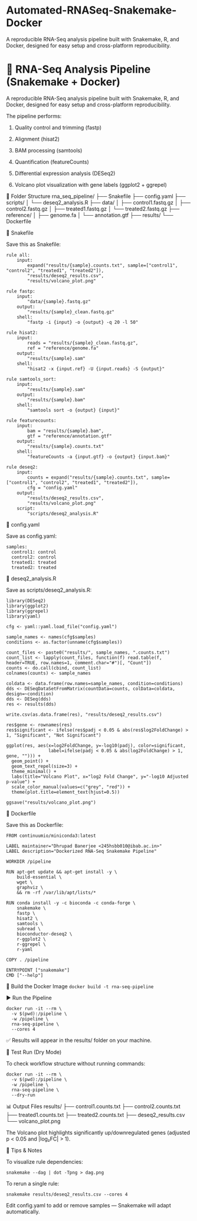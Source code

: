 # Automated-RNASeq-Snakemake-Docker
A reproducible RNA-Seq analysis pipeline built with Snakemake, R, and Docker, designed for easy setup and cross-platform reproducibility.

# 🧬 RNA-Seq Analysis Pipeline (Snakemake + Docker)

A reproducible RNA-Seq analysis pipeline built with Snakemake, R, and Docker, designed for easy setup and cross-platform reproducibility.

The pipeline performs:

1. Quality control and trimming (fastp)

2. Alignment (hisat2)

3. BAM processing (samtools)

4. Quantification (featureCounts)

5. Differential expression analysis (DESeq2)

6. Volcano plot visualization with gene labels (ggplot2 + ggrepel)

📁 Folder Structure
rna_seq_pipeline/
├── Snakefile
├── config.yaml
├── scripts/
│   └── deseq2_analysis.R
├── data/
│   ├── control1.fastq.gz
│   ├── control2.fastq.gz
│   ├── treated1.fastq.gz
│   └── treated2.fastq.gz
├── reference/
│   ├── genome.fa
│   └── annotation.gtf
├── results/
└── Dockerfile


🐍 Snakefile

Save this as Snakefile:

```
rule all:
    input:
        expand("results/{sample}.counts.txt", sample=["control1", "control2", "treated1", "treated2"]),
        "results/deseq2_results.csv",
        "results/volcano_plot.png"

rule fastp:
    input:
        "data/{sample}.fastq.gz"
    output:
        "results/{sample}_clean.fastq.gz"
    shell:
        "fastp -i {input} -o {output} -q 20 -l 50"

rule hisat2:
    input:
        reads = "results/{sample}_clean.fastq.gz",
        ref = "reference/genome.fa"
    output:
        "results/{sample}.sam"
    shell:
        "hisat2 -x {input.ref} -U {input.reads} -S {output}"

rule samtools_sort:
    input:
        "results/{sample}.sam"
    output:
        "results/{sample}.bam"
    shell:
        "samtools sort -o {output} {input}"

rule featurecounts:
    input:
        bam = "results/{sample}.bam",
        gtf = "reference/annotation.gtf"
    output:
        "results/{sample}.counts.txt"
    shell:
        "featureCounts -a {input.gtf} -o {output} {input.bam}"

rule deseq2:
    input:
        counts = expand("results/{sample}.counts.txt", sample=["control1", "control2", "treated1", "treated2"]),
        cfg = "config.yaml"
    output:
        "results/deseq2_results.csv",
        "results/volcano_plot.png"
    script:
        "scripts/deseq2_analysis.R"
  ```

🧾 config.yaml

Save as config.yaml:
```
samples:
  control1: control
  control2: control
  treated1: treated
  treated2: treated
```

📜 deseq2_analysis.R

Save as scripts/deseq2_analysis.R:
```
library(DESeq2)
library(ggplot2)
library(ggrepel)
library(yaml)

cfg <- yaml::yaml.load_file("config.yaml")

sample_names <- names(cfg$samples)
conditions <- as.factor(unname(cfg$samples))

count_files <- paste0("results/", sample_names, ".counts.txt")
count_list <- lapply(count_files, function(f) read.table(f, header=TRUE, row.names=1, comment.char="#")[, "Count"])
counts <- do.call(cbind, count_list)
colnames(counts) <- sample_names

coldata <- data.frame(row.names=sample_names, condition=conditions)
dds <- DESeqDataSetFromMatrix(countData=counts, colData=coldata, design=~condition)
dds <- DESeq(dds)
res <- results(dds)

write.csv(as.data.frame(res), "results/deseq2_results.csv")

res$gene <- rownames(res)
res$significant <- ifelse(res$padj < 0.05 & abs(res$log2FoldChange) > 1, "Significant", "Not Significant")

ggplot(res, aes(x=log2FoldChange, y=-log10(padj), color=significant,
                label=ifelse(padj < 0.05 & abs(log2FoldChange) > 1, gene, ""))) +
  geom_point() +
  geom_text_repel(size=3) +
  theme_minimal() +
  labs(title="Volcano Plot", x="log2 Fold Change", y="-log10 Adjusted p-value") +
  scale_color_manual(values=c("grey", "red")) +
  theme(plot.title=element_text(hjust=0.5))

ggsave("results/volcano_plot.png")
```

🐳 Dockerfile

Save this as Dockerfile:
```
FROM continuumio/miniconda3:latest

LABEL maintainer="Dhrupad Banerjee <245hsbb010@ibab.ac.in>"
LABEL description="Dockerized RNA-Seq Snakemake Pipeline"

WORKDIR /pipeline

RUN apt-get update && apt-get install -y \
    build-essential \
    wget \
    graphviz \
    && rm -rf /var/lib/apt/lists/*

RUN conda install -y -c bioconda -c conda-forge \
    snakemake \
    fastp \
    hisat2 \
    samtools \
    subread \
    bioconductor-deseq2 \
    r-ggplot2 \
    r-ggrepel \
    r-yaml

COPY . /pipeline

ENTRYPOINT ["snakemake"]
CMD ["--help"]
```

🧱 Build the Docker Image
`docker build -t rna-seq-pipeline`

▶️ Run the Pipeline
```
docker run -it --rm \
  -v $(pwd):/pipeline \
  -w /pipeline \
  rna-seq-pipeline \
  --cores 4
```

✅ Results will appear in the results/ folder on your machine.

🧪 Test Run (Dry Mode)

To check workflow structure without running commands:

```
docker run -it --rm \
  -v $(pwd):/pipeline \
  -w /pipeline \
  rna-seq-pipeline \
  --dry-run
```

📊 Output Files
results/
├── control1.counts.txt
├── control2.counts.txt
├── treated1.counts.txt
├── treated2.counts.txt
├── deseq2_results.csv
└── volcano_plot.png


The Volcano plot highlights significantly up/downregulated genes (adjusted p < 0.05 and |log₂FC| > 1).

🧠 Tips & Notes

To visualize rule dependencies:

` snakemake --dag | dot -Tpng > dag.png `


To rerun a single rule:

`snakemake results/deseq2_results.csv --cores 4`


Edit config.yaml to add or remove samples — Snakemake will adapt automatically.
